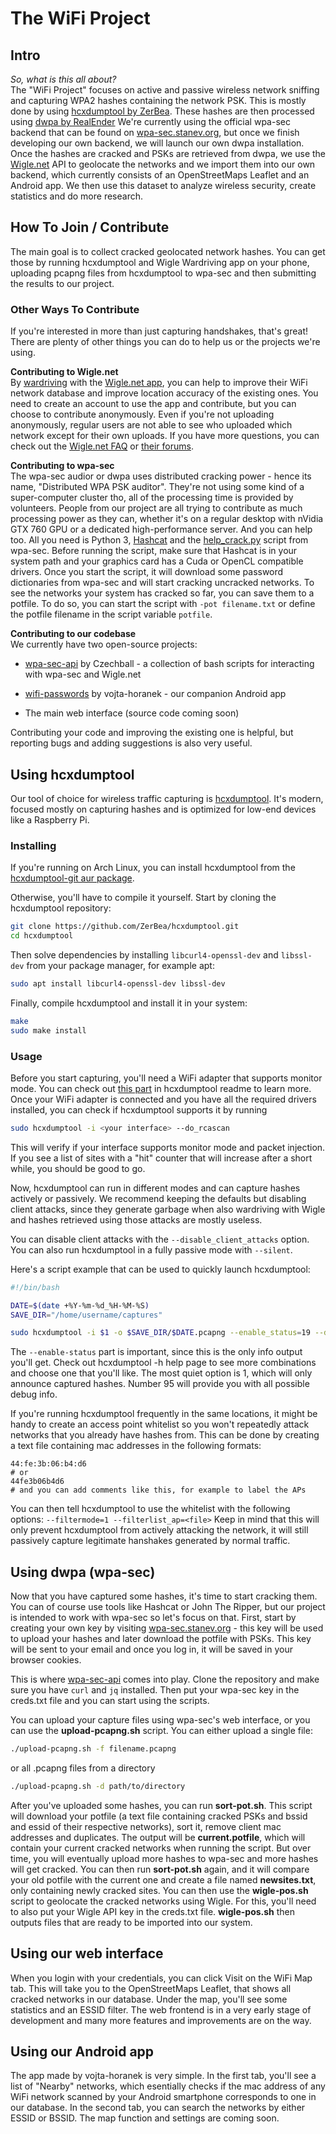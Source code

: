 # The WiFi Project

## Intro
*So, what is this all about?*  
The "WiFi Project" focuses on active and passive wireless network sniffing and capturing WPA2 hashes containing the network PSK. This is mostly done by using [hcxdumptool by ZerBea](https://github.com/ZerBea/hcxdumptool). These hashes are then processed using [dwpa by RealEnder](https://github.com/RealEnder/dwpa) We're currently using the official wpa-sec backend that can be found on [wpa-sec.stanev.org](https://wpa-sec.stanev.org/), but once we finish developing our own backend, we will launch our own dwpa installation. Once the hashes are cracked and PSKs are retrieved from dwpa, we use the [Wigle.net](https://wigle.net/) API to geolocate the networks and we import them into our own backend, which currently consists of an OpenStreetMaps Leaflet and an Android app. We then use this dataset to analyze wireless security, create statistics and do more research.

## How To Join / Contribute
The main goal is to collect cracked geolocated network hashes. You can get those by running hcxdumptool and Wigle Wardriving app on your phone, uploading pcapng files from hcxdumptool to wpa-sec and then submitting the results to our project.

### Other Ways To Contribute
If you're interested in more than just capturing handshakes, that's great! There are plenty of other things you can do to help us or the projects we're using.

**Contributing to Wigle.net**  
By [wardriving](https://en.wikipedia.org/wiki/Wardriving) with the [Wigle.net app](https://play.google.com/store/apps/details?id=net.wigle.wigleandroid), you can help to improve their WiFi network database and improve location accuracy of the existing ones. You need to create an account to use the app and contribute, but you can choose to contribute anonymously. Even if you're not uploading anonymously, regular users are not able to see who uploaded which network except for their own uploads. If you have more questions, you can check out the [Wigle.net FAQ](https://wigle.net/faq) or [their forums](https://wigle.net/phpbb/).

**Contributing to wpa-sec**  
The wpa-sec audior or dwpa uses distributed cracking power - hence its name, "Distributed WPA PSK auditor". They're not using some kind of a super-computer cluster tho, all of the processing time is provided by volunteers. People from our project are all trying to contribute as much processing power as they can, whether it's on a regular desktop with nVidia GTX 760 GPU or a dedicated high-performance server. And you can help too. All you need is Python 3, [Hashcat](https://hashcat.net/hashcat/) and the [help_crack.py](https://wpa-sec.stanev.org/hc/help_crack.py) script from wpa-sec. Before running the script, make sure that Hashcat is in your system path and your graphics card has a Cuda or OpenCL compatible drivers. Once you start the script, it will download some password dictionaries from wpa-sec and will start cracking uncracked networks. To see the networks your system has cracked so far, you can save them to a potfile. To do so, you can start the script with `-pot filename.txt` or define the potfile filename in the script variable `potfile`.

**Contributing to our codebase**  
We currently have two open-source projects:

* [wpa-sec-api](https://github.com/Czechball/wpa-sec-api) by Czechball - a collection of bash scripts for interacting with wpa-sec and Wigle.net

* [wifi-passwords](https://gitlab.com/vojta-horanek/wifi-passwords) by vojta-horanek - our companion Android app

* The main web interface (source code coming soon)

Contributing your code and improving the existing one is helpful, but reporting bugs and adding suggestions is also very useful.

## Using hcxdumptool
Our tool of choice for wireless traffic capturing is [hcxdumptool](https://github.com/ZerBea/hcxdumptool). It's modern, focused mostly on capturing hashes and is optimized for low-end devices like a Raspberry Pi.
### Installing
If you're running on Arch Linux, you can install hcxdumptool from the [hcxdumptool-git aur package](https://aur.archlinux.org/packages/hcxdumptool-git).  

Otherwise, you'll have to compile it yourself. Start by cloning the hcxdumptool repository:

```sh
git clone https://github.com/ZerBea/hcxdumptool.git
cd hcxdumptool
```
Then solve dependencies by installing `libcurl4-openssl-dev` and `libssl-dev` from your package manager, for example apt:

```sh
sudo apt install libcurl4-openssl-dev libssl-dev
```
Finally, compile hcxdumptool and install it in your system:

```sh
make
sudo make install
```
### Usage
Before you start capturing, you'll need a WiFi adapter that supports monitor mode. You can check out [this part](https://github.com/ZerBea/hcxdumptool#adapters) in hcxdumptool readme to learn more.  
Once your WiFi adapter is connected and you have all the required drivers installed, you can check if hcxdumptool supports it by running
```sh
sudo hcxdumptool -i <your interface> --do_rcascan
```
This will verify if your interface supports monitor mode and packet injection. If you see a list of sites with a "hit" counter that will increase after a short while, you should be good to go.  

Now, hcxdumptool can run in different modes and can capture hashes actively or passively. We recommend keeping the defaults but disabling client attacks, since they generate garbage when also wardriving with Wigle and hashes retrieved using those attacks are mostly useless.

You can disable client attacks with the ``--disable_client_attacks`` option. You can also run hcxdumptool in a fully passive mode with ``--silent``.

Here's a script example that can be used to quickly launch hcxdumptool:
```sh
#!/bin/bash

DATE=$(date +%Y-%m-%d_%H-%M-%S)
SAVE_DIR="/home/username/captures"

sudo hcxdumptool -i $1 -o $SAVE_DIR/$DATE.pcapng --enable_status=19 --disable_client_attacks
```

The `--enable-status` part is important, since this is the only info output you'll get. Check out hcxdumptool -h help page to see more combinations and choose one that you'll like. The most quiet option is 1, which will only announce captured hashes. Number 95 will provide you with all possible debug info.  

If you're running hcxdumptool frequently in the same locations, it might be handy to create an access point whitelist so you won't repeatedly attack networks that you already have hashes from. This can be done by creating a text file containing mac addresses in the following formats:
```
44:fe:3b:06:b4:d6
# or
44fe3b06b4d6
# and you can add comments like this, for example to label the APs
```
You can then tell hcxdumptool to use the whitelist with the following options:
``--filtermode=1 --filterlist_ap=<file>``
Keep in mind that this will only prevent hcxdumptool from actively attacking the network, it will still passively capture legitimate hanshakes generated by normal traffic.
## Using dwpa (wpa-sec)
Now that you have captured some hashes, it's time to start cracking them. You can of course use tools like Hashcat or John The Ripper, but our project is intended to work with wpa-sec so let's focus on that. First, start by creating your own key by visiting [wpa-sec.stanev.org](https://wpa-sec.stanev.org/) - this key will be used to upload your hashes and later download the potfile with PSKs. This key will be sent to your email and once you log in, it will be saved in your browser cookies.

This is where [wpa-sec-api](https://github.com/Czechball/wpa-sec-api) comes into play. Clone the repository and make sure you have `curl` and `jq` installed. Then put your wpa-sec key in the creds.txt file and you can start using the scripts.

You can upload your capture files using wpa-sec's web interface, or you can use the **upload-pcapng.sh** script. You can either upload a single file:
```sh
./upload-pcapng.sh -f filename.pcapng
```
or all .pcapng files from a directory
```sh
./upload-pcapng.sh -d path/to/directory
```

After you've uploaded some hashes, you can run **sort-pot.sh**. This script will download your potfile (a text file containing cracked PSKs and bssid and essid of their respective networks), sort it, remove client mac addresses and duplicates. The output will be **current.potfile**, which will contain your current cracked networks when running the script. But over time, you will eventually upload more hashes to wpa-sec and more hashes will get cracked. You can then run **sort-pot.sh** again, and it will compare your old potfile with the current one and create a file named **newsites.txt**, only containing newly cracked sites. You can then use the **wigle-pos.sh** script to geolocate the cracked networks using Wigle. For this, you'll need to also put your Wigle API key in the creds.txt file. **wigle-pos.sh** then outputs files that are ready to be imported into our system.

## Using our web interface
When you login with your credentials, you can click Visit on the WiFi Map tab. This will take you to the OpenStreetMaps Leaflet, that shows all cracked networks in our database. Under the map, you'll see some statistics and an ESSID filter. The web frontend is in a very early stage of development and many more features and improvements are on the way.

## Using our Android app
The app made by vojta-horanek is very simple. In the first tab, you'll see a list of "Nearby" networks, which esentially checks if the mac address of any WiFi network scanned by your Android smartphone corresponds to one in our database. In the second tab, you can search the networks by either ESSID or BSSID. The map function and settings are coming soon.
